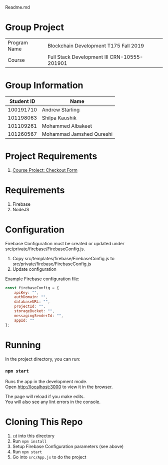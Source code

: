 Readme.md

# Group Project
|  |  |
| ----------- | ----------- |
| Program Name | Blockchain Development T175 Fall 2019 |
| Course | Full Stack Development III CRN-10555-201901 |

# Group Information
| Student ID | Name |
| ----------- | ----------- |
| 100191710 | Andrew Starling |
| 101198063 | Shilpa Kaushik | 
| 101109261 | Mohammed Albakeet|
| 101260567 | Mohammad Jamshed Qureshi |

# Project Requirements
1. [Course Project: Checkout Form](https://www.notion.so/Project-Checkout-Form-cc2deee7fee94165a5678ba5958242a7)

# Requirements
1. Firebase 
1. NodeJS

# Configuration
Firebase Configuration must be created or updated under src/private/firebase/FirebaseConfig.js.
1. Copy  src/templates/firebase/FirebaseConfig.js to src/private/firebase/FirebaseConfig.js
1. Update configuration

Example Firebase configuration file:
```javascript
const firebaseConfig = {
    apiKey: "",
    authDomain: "",
    databaseURL: "",
    projectId: "",
    storageBucket: "",
    messagingSenderId: "",
    appId: ""
};
```

# Running
In the project directory, you can run:

### `npm start`

Runs the app in the development mode.<br />
Open [http://localhost:3000](http://localhost:3000) to view it in 
the browser.

The page will reload if you make edits.<br />
You will also see any lint errors in the console.

# Cloning This Repo
1. `cd` into this directory
1. Run `npm install`
1. Setup Firebase Configuration parameters (see above)
1. Run `npm start`
1. Go into `src/App.js` to do the project




